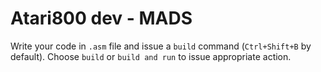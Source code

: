 # Atari800 dev - MADS

Write your code in `.asm` file and issue a `build` command (`Ctrl+Shift+B` by default). Choose `build` or `build and run` to issue appropriate action.